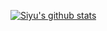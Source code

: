 [![Siyu's github stats](https://github-readme-stats.vercel.app/api?username=siyu6974&count_private=true&show_icons=true&theme=dracula)](https://github.com/anuraghazra/github-readme-stats)
